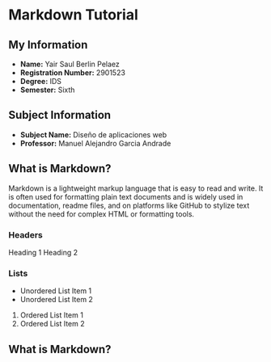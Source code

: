 # Markdown Tutorial

## My Information
- **Name:** Yair Saul Berlin Pelaez
- **Registration Number:** 2901523
- **Degree:** IDS
- **Semester:** Sixth

## Subject Information
- **Subject Name:** Diseño de aplicaciones web
- **Professor:** Manuel Alejandro Garcia Andrade

## What is Markdown?
Markdown is a lightweight markup language that is easy to read and write. It is often used for formatting plain text documents and is widely used in documentation, readme files, and on platforms like GitHub to stylize text without the need for complex HTML or formatting tools.
### Headers
Heading 1
Heading 2

### Lists
* Unordered List Item 1
* Unordered List Item 2
1. Ordered List Item 1
2. Ordered List Item 2

## What is Markdown?

